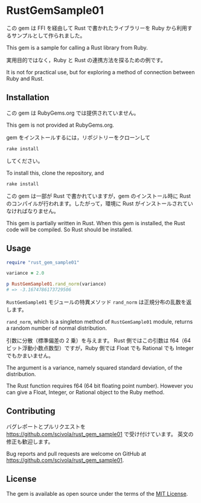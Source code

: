 # RustGemSample01

この gem は FFI を経由して Rust で書かれたライブラリーを Ruby から利用するサンプルとして作られました。

This gem is a sample for calling a Rust library from Ruby.

実用目的ではなく，Ruby と Rust の連携方法を探るための例です。

It is not for practical use, but for exploring a method of connection between Ruby and Rust.

## Installation

この gem は RubyGems.org では提供されていません。

This gem is not provided at RubyGems.org.

gem をインストールするには，リポジトリーをクローンして

```
rake install
```

してください。

To install this, clone the repository, and

```
rake install
```

この gem は一部が Rust で書かれていますが，gem のインストール時に Rust のコンパイルが行われます。したがって，環境に Rust がインストールされていなければなりません。

This gem is partially written in Rust. When this gem is installed, the Rust code will be compiled. So Rust should be installed.

## Usage

```rb
require "rust_gem_sample01"

variance = 2.0

p RustGemSample01.rand_norm(variance)
# => -3.1674786173729506
```

`RustGemSample01` モジュールの特異メソッド `rand_norm` は正規分布の乱数を返します。

`rand_norm`, which is a singleton method of `RustGemSample01` module, returns a random number of normal distribution.

引数に分散（標準偏差の 2 乗）を与えます。
Rust 側ではこの引数は f64（64 ビット浮動小数点数型）ですが，Ruby 側では Float でも Rational でも Integer でもかまいません。

The argument is a variance, namely squared standard deviation, of the distribution.

The Rust function requires f64 (64 bit floating point number). However you can give a Float, Integer, or Rational object to the Ruby method.

## Contributing

バグレポートとプルリクエストを https://github.com/scivola/rust_gem_sample01 で受け付けています。
英文の修正も歓迎します。

Bug reports and pull requests are welcome on GitHub at https://github.com/scivola/rust_gem_sample01.

## License

The gem is available as open source under the terms of the [MIT License](https://opensource.org/licenses/MIT).
